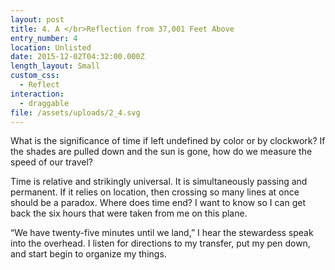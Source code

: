 ```yaml
---
layout: post
title: 4. A </br>Reflection from 37,001 Feet Above
entry_number: 4
location: Unlisted
date: 2015-12-02T04:32:00.000Z
length_layout: Small
custom_css:
  - Reflect
interaction:
  - draggable
file: /assets/uploads/2_4.svg
---
```

What is the significance of time if left undefined by color or by clockwork? If the shades are pulled down and the sun is gone, how do we measure the speed of our travel? 

Time is relative and strikingly universal. It is simultaneously passing and permanent. If it relies on location, then crossing so many lines at once should be a <span class="blackletter">paradox</span>. Where does time end? I want to know so I can get back the six hours that were taken from me on this plane.

“We have twenty-five minutes until we land,” I hear the stewardess speak into the overhead. I listen for directions to my transfer, put my pen down, and start begin to organize my things.